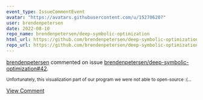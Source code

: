 ```yaml
---
event_type: IssueCommentEvent
avatar: "https://avatars.githubusercontent.com/u/15270620?"
user: brendenpetersen
date: 2022-08-10
repo_name: brendenpetersen/deep-symbolic-optimization
html_url: https://github.com/brendenpetersen/deep-symbolic-optimization/issues/42
repo_url: https://github.com/brendenpetersen/deep-symbolic-optimization
---
```


<a href='https://github.com/brendenpetersen' target='_blank'>brendenpetersen</a> commented on issue <a href='https://github.com/brendenpetersen/deep-symbolic-optimization/issues/42' target='_blank'>brendenpetersen/deep-symbolic-optimization#42</a>.

<small>Unfortunately, this visualization part of our program we were not able to open-source :(...</small>

<a href='https://github.com/brendenpetersen/deep-symbolic-optimization/issues/42' target='_blank'>View Comment</a>